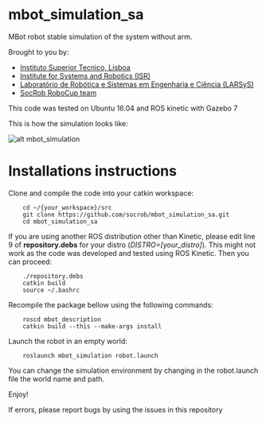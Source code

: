 # mbot_simulation_sa

MBot robot stable simulation of the system without arm.

Brought to you by:

- [Instituto Superior Tecnico, Lisboa](http://welcome.isr.tecnico.ulisboa.pt/)
- [Institute for Systems and Robotics (ISR)](http://welcome.isr.tecnico.ulisboa.pt/)
- [Laboratório de Robótica e Sistemas em Engenharia e Ciência (LARSyS)](http://larsys.pt/)
- [SocRob RoboCup team](http://socrob.isr.tecnico.ulisboa.pt)

This code was tested on Ubuntu 16.04 and ROS kinetic with Gazebo 7

This is how the simulation looks like:

![alt mbot_simulation](https://github.com/socrob/mbot_simulation_sa/blob/master/resources/mbot_simulator.png "MBot simulation")

Installations instructions
==========================

Clone and compile the code into your catkin workspace:

        cd ~/{your_workspace}/src
        git clone https://github.com/socrob/mbot_simulation_sa.git
        cd mbot_simulation_sa
        
If you are using another ROS distribution other than Kinetic, please edit line 9 of **repository.debs** for your distro (*DISTRO=[your_distro]*). This might not work as the code was developed and tested using ROS Kinetic. Then you can proceed:

        ./repository.debs
        catkin build
        source ~/.bashrc
        
Recompile the package bellow using the following commands:

        roscd mbot_description 
        catkin build --this --make-args install


Launch the robot in an empty world:

        roslaunch mbot_simulation robot.launch
        
You can change the simulation environment by changing in the robot.launch file the world name and path.


Enjoy!

If errors, please report bugs by using the issues in this repository
